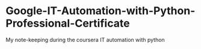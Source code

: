 # Google-IT-Automation-with-Python-Professional-Certificate
My note-keeping during the coursera IT automation with python

